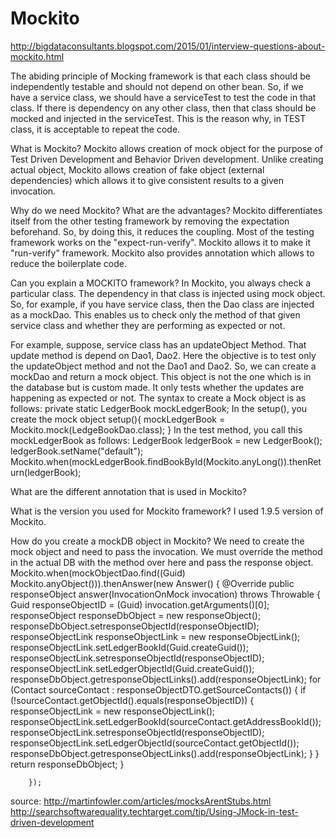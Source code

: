 # Mockito

http://bigdataconsultants.blogspot.com/2015/01/interview-questions-about-mockito.html

The abiding principle of Mocking framework is that each class should be independently testable and should not depend on other bean. So, if we have a service class, we should have a serviceTest to test the code in that class. If there is dependency on any other class, then that class should be mocked and injected in the serviceTest.
This is the reason why, in TEST class, it is acceptable to repeat the code.




What is Mockito? 
Mockito allows creation of mock object for the purpose of Test Driven Development and Behavior Driven development. Unlike creating actual object, Mockito allows creation of fake object (external dependencies) which allows it to give consistent results to a given invocation.

Why do we need Mockito? What are the advantages?
Mockito differentiates itself from the other testing framework by removing the expectation beforehand. So, by doing this, it reduces the coupling. Most of the testing framework works on the "expect-run-verify". Mockito allows it to make it "run-verify" framework. Mockito also provides annotation which allows to reduce the boilerplate code.

Can you explain a MOCKITO framework?
In Mockito, you always check a particular class. The dependency in that class is injected using mock object. So, for example, if you have service class, then the Dao class are injected as a mockDao. This enables us to check only the method of that given service class and whether they are performing as expected or not. 

For example, suppose, service class has an updateObject Method. That update method is depend on Dao1, Dao2. Here the objective is to test only the updateObject method and not the Dao1 and Dao2. So, we can create a mockDao and return a mock object. This object is not the one which is in the database but is custom made. It only tests whether the updates are happening as expected or not. The syntax to create a Mock object is as follows:
private static LedgerBook mockLedgerBook;
In the setup(), you create the mock object
setup(){
mockLedgerBook = Mockito.mock(LedgeBookDao.class);
}
In the test method, you call this mockLedgerBook as follows:
LedgerBook ledgerBook = new LedgerBook();
ledgerBook.setName("default");
Mockito.when(mockLedgerBook.findBookById(Mockito.anyLong()).thenReturn(ledgerBook);


What are the different annotation that is used in Mockito?

What is the version you used for Mockito framework?
I used 1.9.5 version of Mockito.

How do you create a mockDB object in Mockito?
We need to create the mock object and need to pass the invocation. We must override the method in the actual DB with the method over here and pass the response object.
 Mockito.when(mockObjectDao.find((Guid) Mockito.anyObject())).thenAnswer(new Answer<responseObject>() {
            @Override
            public responseObject answer(InvocationOnMock invocation) throws Throwable {
                Guid responseObjectID = (Guid) invocation.getArguments()[0];
                responseObject responseDbObject = new responseObject();
                responseDbObject.setresponseObjectId(responseObjectID);
                responseObjectLink responseObjectLink = new responseObjectLink();
                responseObjectLink.setLedgerBookId(Guid.createGuid());
                responseObjectLink.setresponseObjectId(responseObjectID);
                responseObjectLink.setLedgerObjectId(Guid.createGuid());
                responseDbObject.getresponseObjectLinks().add(responseObjectLink);
                for (Contact sourceContact : responseObjectDTO.getSourceContacts()) {
                    if (!sourceContact.getObjectId().equals(responseObjectID)) {
                        responseObjectLink = new responseObjectLink();
                        responseObjectLink.setLedgerBookId(sourceContact.getAddressBookId());
                        responseObjectLink.setresponseObjectId(responseObjectID);
                        responseObjectLink.setLedgerObjectId(sourceContact.getObjectId());
                        responseDbObject.getresponseObjectLinks().add(responseObjectLink);
                    }
                }
                return responseDbObject;
            }

        });

source:
http://martinfowler.com/articles/mocksArentStubs.html
http://searchsoftwarequality.techtarget.com/tip/Using-JMock-in-test-driven-development
